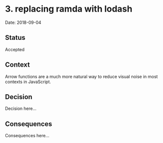 # 3. replacing ramda with lodash

Date: 2018-09-04

## Status

Accepted

## Context

Arrow functions are a much more natural way to reduce visual noise in most contexts in JavaScript.

## Decision

Decision here...

## Consequences

Consequences here...
